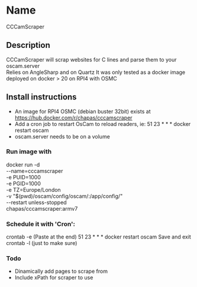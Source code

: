 # Name
CCCamScraper

## Description
CCCamScraper will scrap websites for C lines and parse them to your oscam.server  
Relies on AngleSharp and on Quartz
It was only tested as a docker image deployed on docker > 20 on RPI4 with OSMC

## Install instructions
 * An image for RPI4 OSMC (debian buster 32bit) exists at https://hub.docker.com/r/chapas/cccamscraper
 * Add a cron job to restart OsCam to reload readers, ie: 51 23 * * * docker restart oscam 
 * oscam.server needs to be on a volume

 ### Run image with
 docker run -d \
--name=cccamscraper \
-e PUID=1000 \
-e PGID=1000 \
-e TZ=Europe/London \
-v "$(pwd)/oscam/config/oscam/:/app/config/" \
--restart unless-stopped \
chapas/cccamscraper:armv7

### Schedule it with 'Cron':
crontab -e
(Paste at the end)
51 23 * * * docker restart oscam
Save and exit
crontab -l (just to make sure)

### Todo
 * Dinamically add pages to scrape from
 * Include xPath for scraper to use